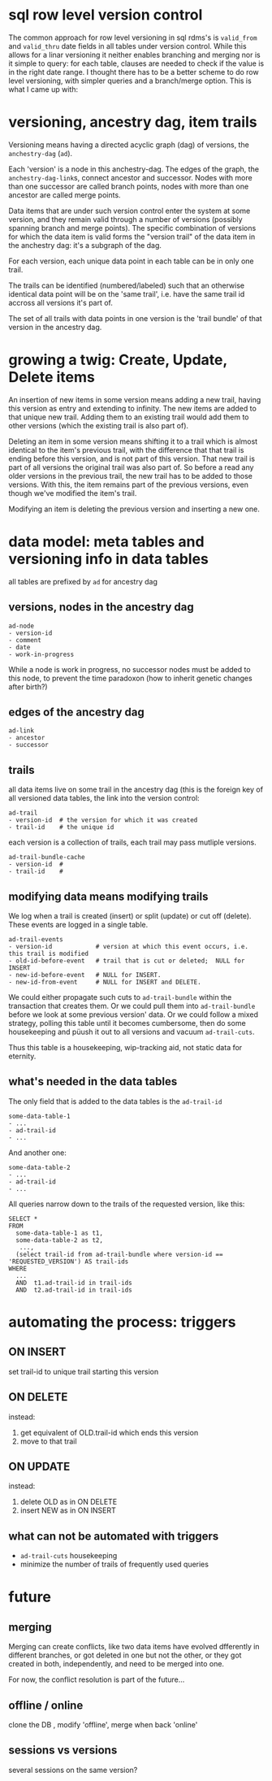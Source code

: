 # sql row level version control
The common approach for row level versioning in sql rdms's is `valid_from` and `valid_thru` date fields in all tables under version control.
While this allows for a linar versioning it neither enables branching and merging nor is it simple to query:  for each table, clauses are needed to check if the value is in the right date range.
I thought there has to be a better scheme to do row level versioning, with simpler queries and a branch/merge option.  This is what I came up with:

# versioning, ancestry dag, item trails

Versioning means having a directed acyclic graph (dag) of versions, the `anchestry-dag` (`ad`).

Each 'version' is a node in this anchestry-dag.  The edges of the graph, the `anchestry-dag-link`s, connect ancestor and successor.  Nodes with more than one successor are called branch points, nodes with more than one ancestor are called merge points.

Data items that are under such version control enter the system at some version, and they remain valid through a number of versions (possibly spanning branch and merge points).  The specific combination of versions for which the data item is valid forms the "version trail" of the data item in the anchestry dag:  it's a subgraph of the dag.

For each version, each unique data point in each table can be in only one trail.

The trails can be identified (numbered/labeled) such that an otherwise identical data point will be on the 'same trail', i.e. have the same trail id accross all versions it's part of.

The set of all trails with data points in one version is the 'trail bundle' of that version in the ancestry dag.

# growing a twig:  Create, Update, Delete items

An insertion of new items in some version means adding a new trail, having this version as entry and extending to infinity.  The new items are added to that unique new trail.  Adding them to an existing trail would add them to other versions (which the existing trail is also part of).

Deleting an item in some version means shifting it to a trail which is almost identical to the item's previous trail, with the difference that that trail is ending before this version, and is not part of this version.  That new trail is part of all versions the original trail was also part of.  So before a read any older versions in the previous trail, the new trail has to be added to those versions.  With this, the item remains part of the previous versions, even though we've modified the item's trail.

Modifying an item is deleting the previous version and inserting a new one.

# data model: meta tables and versioning info in data tables

all tables are prefixed by `ad` for ancestry dag

## versions, nodes in the ancestry dag

    ad-node
    - version-id
    - comment
    - date
    - work-in-progress

While a node is work in progress, no successor nodes must be added to this node, to prevent the time paradoxon (how to inherit genetic changes after birth?)

## edges of the ancestry dag

    ad-link
    - ancestor
    - successor

## trails

all data items live on some trail in the ancestry dag (this is the foreign key of all versioned data tables, the link into the version control:

    ad-trail
    - version-id  # the version for which it was created
    - trail-id    # the unique id

each version is a collection of trails, each trail may pass mutliple versions.

    ad-trail-bundle-cache
    - version-id  #
    - trail-id    # 

## modifying data means modifying trails

We log when a trail is created (insert) or split (update) or cut off (delete).  These events are logged in a single table.

    ad-trail-events
    - version-id            # version at which this event occurs, i.e. this trail is modified
    - old-id-before-event   # trail that is cut or deleted;  NULL for INSERT
    - new-id-before-event   # NULL for INSERT.
    - new-id-from-event     # NULL for INSERT and DELETE.

We could either propagate such cuts to `ad-trail-bundle` within the transaction that creates them.  Or we could pull them into `ad-trail-bundle` before we look at some previous version' data.  Or we could follow a mixed strategy, polling this table until it becomes cumbersome, then do some housekeeping and püush it out to all versions and vacuum `ad-trail-cuts`.

Thus this table is a housekeeping, wip-tracking aid, not static data for eternity.

## what's needed in the data tables

The only field that is added to the data tables is the `ad-trail-id` 

    some-data-table-1
    - ...
    - ad-trail-id
    - ...
  
And another one:

    some-data-table-2
    - ...
    - ad-trail-id
    - ...

All queries narrow down to the trails of the requested version, like this:

    SELECT *
    FROM
      some-data-table-1 as t1,
      some-data-table-2 as t2,
       ..., 
      (select trail-id from ad-trail-bundle where version-id == 'REQUESTED_VERSION') AS trail-ids
    WHERE
      ...
      AND  t1.ad-trail-id in trail-ids
      AND  t2.ad-trail-id in trail-ids
      
# automating the process:  triggers

## ON INSERT

set trail-id to unique trail starting this version

## ON DELETE
instead:
1. get equivalent of OLD.trail-id which ends this version
2. move to that trail

## ON UPDATE
instead:
1. delete OLD as in ON DELETE
3. insert NEW as in ON INSERT

## what can not be automated with triggers

  - `ad-trail-cuts` housekeeping
  - minimize the number of trails of frequently used queries


# future
## merging

Merging can create conflicts, like two data items have evolved dfferently in different branches, or got deleted in one but not the other, or they got created in both, independently, and need to be merged into one.

For now, the conflict resolution is part of the future...

## offline / online
clone the DB , modify 'offline', merge when back 'online'

## sessions vs versions
several sessions on the same version?
